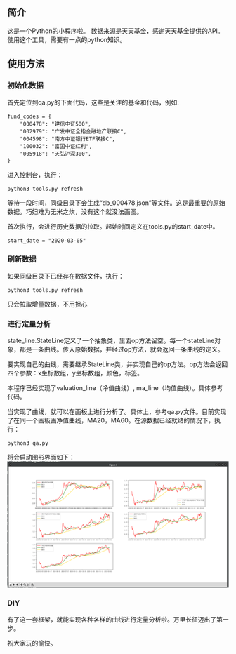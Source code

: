 ## 简介
这是一个Python的小程序啦。
数据来源是天天基金，感谢天天基金提供的API。
使用这个工具，需要有一点的python知识。

## 使用方法
### 初始化数据
首先定位到qa.py的下面代码，这些是关注的基金和代码，例如:
```
fund_codes = {
    "000478": "建信中证500",
    "002979": "广发中证全指金融地产联接C",
    "004598": "南方中证银行ETF联接C",
    "100032": "富国中证红利",
    "005918": "天弘沪深300",
}
```
进入控制台，执行：
```
python3 tools.py refresh
```

等待一段时间，同级目录下会生成“db_000478.json”等文件。这是最重要的原始数据。巧妇难为无米之炊，没有这个就没法画图。

首次执行，会进行历史数据的拉取。起始时间定义在tools.py的start_date中。
```
start_date = "2020-03-05"
```

### 刷新数据
如果同级目录下已经存在数据文件，执行：
```
python3 tools.py refresh
```
只会拉取增量数据，不用担心

### 进行定量分析
state_line.StateLine定义了一个抽象类，里面op方法留空。每一个stateLine对象，都是一条曲线。传入原始数据，并经过op方法，就会返回一条曲线的定义。

要实现自己的曲线，需要继承StateLine类，并实现自己的op方法。op方法会返回四个参数：x坐标数组，y坐标数组，颜色，标签。

本程序已经实现了valuation_line（净值曲线）, ma_line（均值曲线）。具体参考代码。

当实现了曲线，就可以在画板上进行分析了。具体上，参考qa.py文件。目前实现了在同一个画板画净值曲线，MA20，MA60。在源数据已经就绪的情况下，执行：
```
python3 qa.py
```
将会启动图形界面如下：
![](./example.png)

### DIY
有了这一套框架，就能实现各种各样的曲线进行定量分析啦。万里长征迈出了第一步。

祝大家玩的愉快。